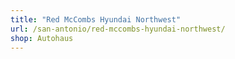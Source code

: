 ```yaml
---
title: "Red McCombs Hyundai Northwest"
url: /san-antonio/red-mccombs-hyundai-northwest/
shop: Autohaus
---
```

